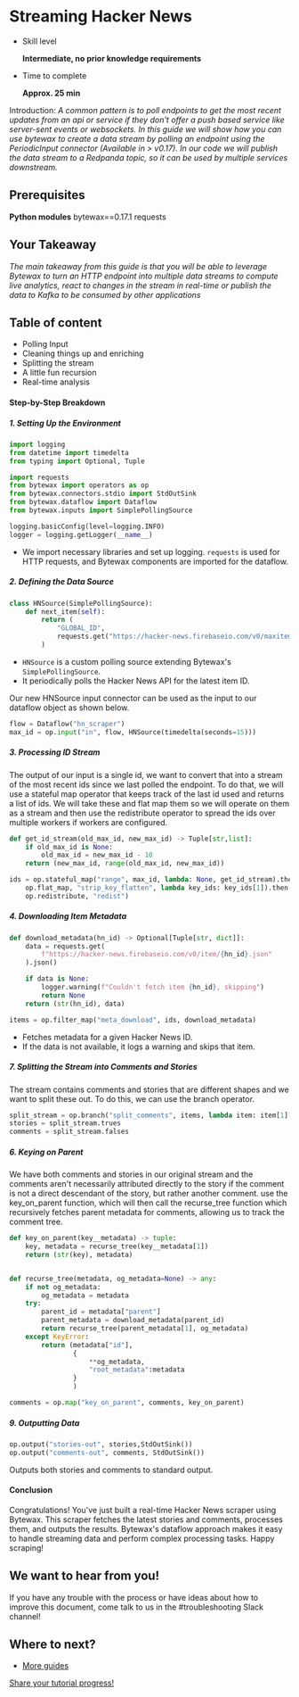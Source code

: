 # Streaming Hacker News

- Skill level
    
    **Intermediate, no prior knowledge requirements**
    
- Time to complete
    
    **Approx. 25 min**
    

Introduction: *A common pattern is to poll endpoints to get the most recent updates from an api or service if they don't offer a push based service like server-sent events or websockets. In this guide we will show how you can use bytewax to create a data stream by polling an endpoint using the PeriodicInput connector (Available in > v0.17). In our code we will publish the data stream to a Redpanda topic, so it can be used by multiple services downstream.*

## ****Prerequisites****

**Python modules**
bytewax==0.17.1
requests

## Your Takeaway

*The main takeaway from this guide is that you will be able to leverage Bytewax to turn an HTTP endpoint into multiple data streams to compute live analytics, react to changes in the stream in real-time or publish the data to Kafka to be consumed by other applications*

## Table of content

- Polling Input
- Cleaning things up and enriching
- Splitting the stream
- A little fun recursion
- Real-time analysis

#### Step-by-Step Breakdown

##### 1. Setting Up the Environment

```python
import logging
from datetime import timedelta
from typing import Optional, Tuple

import requests
from bytewax import operators as op
from bytewax.connectors.stdio import StdOutSink
from bytewax.dataflow import Dataflow
from bytewax.inputs import SimplePollingSource

logging.basicConfig(level=logging.INFO)
logger = logging.getLogger(__name__)
```

- We import necessary libraries and set up logging. `requests` is used for HTTP requests, and Bytewax components are imported for the dataflow.

##### 2. Defining the Data Source

```python
class HNSource(SimplePollingSource):
    def next_item(self):
        return (
            "GLOBAL_ID",
            requests.get("https://hacker-news.firebaseio.com/v0/maxitem.json").json(),
        )
```

- `HNSource` is a custom polling source extending Bytewax's `SimplePollingSource`.
- It periodically polls the Hacker News API for the latest item ID.

Our new HNSource input connector can be used as the input to our dataflow object as shown below.

```python
flow = Dataflow("hn_scraper")
max_id = op.input("in", flow, HNSource(timedelta(seconds=15)))
```

##### 3. Processing ID Stream

The output of our input is a single id, we want to convert that into a stream of the most recent ids since we last polled the endpoint. To do that, we will use a stateful map operator that keeps track of the last id used and returns a list of ids. We will take these and flat map them so we will operate on them as a stream and then use the redistribute operator to spread the ids over multiple workers if workers are configured.

```python
def get_id_stream(old_max_id, new_max_id) -> Tuple[str,list]:
    if old_max_id is None:
        old_max_id = new_max_id - 10
    return (new_max_id, range(old_max_id, new_max_id))

ids = op.stateful_map("range", max_id, lambda: None, get_id_stream).then(
    op.flat_map, "strip_key_flatten", lambda key_ids: key_ids[1]).then(
    op.redistribute, "redist")
```

##### 4. Downloading Item Metadata

```python
def download_metadata(hn_id) -> Optional[Tuple[str, dict]]:
    data = requests.get(
        f"https://hacker-news.firebaseio.com/v0/item/{hn_id}.json"
    ).json()

    if data is None:
        logger.warning(f"Couldn't fetch item {hn_id}, skipping")
        return None
    return (str(hn_id), data)

items = op.filter_map("meta_download", ids, download_metadata)
```

- Fetches metadata for a given Hacker News ID.
- If the data is not available, it logs a warning and skips that item.

##### 7. Splitting the Stream into Comments and Stories

The stream contains comments and stories that are different shapes and we want to split these out. To do this, we can use the branch operator. 

```python
split_stream = op.branch("split_comments", items, lambda item: item[1]["type"] == "story")
stories = split_stream.trues
comments = split_stream.falses
```

##### 6. Keying on Parent

We have both comments and stories in our original stream and the comments aren't necessarily attributed directly to the story if the comment is not a direct descendant of the story, but rather another comment. use the key_on_parent function, which will then call the recurse_tree function which recursively fetches parent metadata for comments, allowing us to track the comment tree.

```python
def key_on_parent(key__metadata) -> tuple:
    key, metadata = recurse_tree(key__metadata[1])
    return (str(key), metadata)


def recurse_tree(metadata, og_metadata=None) -> any:
    if not og_metadata:
        og_metadata = metadata
    try:
        parent_id = metadata["parent"]
        parent_metadata = download_metadata(parent_id)
        return recurse_tree(parent_metadata[1], og_metadata)
    except KeyError:
        return (metadata["id"], 
                {
                    **og_metadata, 
                    "root_metadata":metadata
                }
                )

comments = op.map("key_on_parent", comments, key_on_parent)
```

##### 9. Outputting Data

```python
op.output("stories-out", stories,StdOutSink())
op.output("comments-out", comments, StdOutSink())
```

Outputs both stories and comments to standard output.

#### Conclusion

Congratulations! You've just built a real-time Hacker News scraper using Bytewax. This scraper fetches the latest stories and comments, processes them, and outputs the results. Bytewax's dataflow approach makes it easy to handle streaming data and perform complex processing tasks. Happy scraping!

## We want to hear from you!

If you have any trouble with the process or have ideas about how to improve this document, come talk to us in the #troubleshooting Slack channel!

## Where to next?

- [More guides](https://bytewax.io/guides)

[Share your tutorial progress!](https://twitter.com/intent/tweet?text=I%27m%20mastering%20data%20streaming%20with%20%40bytewax!%20&url=https://bytewax.io/tutorials/&hashtags=Bytewax,Tutorials)
